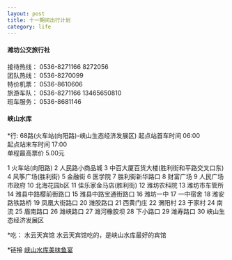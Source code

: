 ```yaml
---
layout: post
title: 十一期间出行计划
category: life
---
```


#### 潍坊公交旅行社

接待热线：    0536-8271166  8272056  
团队热线：   0536-8270099  
特价机票：   0536-8610606  
旅游车队：   0536-8271166  13465650810  
班车服务：   0536-8681146  

#### 峡山水库

*行:  68路(火车站(向阳路)-峡山生态经济发展区)
  起点站首车时间	06:00  
  起点站末车时间	17:00  
  单程最高票价	5.00元   
  
  1 火车站(向阳路)
  2	人民路小商品城
  3	中百大厦百货大楼(胜利街和平路交叉口东)
  4	风筝广场(胜利街)
  5	金融街
  6	医学院
  7	胜利街新华路口
  8	财富广场
  9	人民广场市政府
  10	北海花园b区
  11	佳乐家金马店(胜利街)
  12	潍坊农科院
  13	潍坊市车管所
  14	潍县中路樱前街路口
  15	潍县中路宝通街路口
  16	潍坊一中
  17	一中宿舍
  18	潍安路铁路桥
  19	凤凰大街路口
  20	潍胶路口
  21	西黄门庄
  22	渭阳村
  23	于家村
  24	南流
  25	眉南路口
  26	潍峡路口
  27	潍河橡胶坝
  28	下小路口
  29	潍寿路口
  30	峡山生态经济发展区  


*吃： 水云天宾馆
  水云天宾馆吃的，是峡山水库最好的宾馆
    
*链接
  [峡山水库美味鱼宴](http://blog.sina.com.cn/s/blog_4b8c31130100ar7r.html)
      



